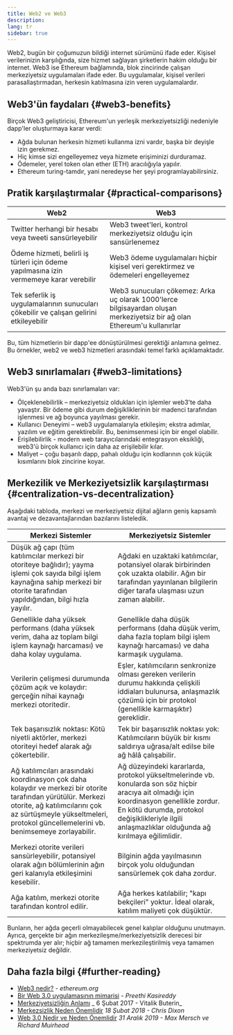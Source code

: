 ```yaml
---
title: Web2 ve Web3
description:
lang: tr
sidebar: true
---
```


Web2, bugün bir çoğumuzun bildiği internet sürümünü ifade eder. Kişisel verilerinizin karşılığında, size hizmet sağlayan şirketlerin hakim olduğu bir internet. Web3 ise Ethereum bağlamında, blok zincirinde çalışan merkeziyetsiz uygulamaları ifade eder. Bu uygulamalar, kişisel verileri parasallaştırmadan, herkesin katılmasına izin veren uygulamalardır.

## Web3'ün faydaları {#web3-benefits}

Birçok Web3 geliştiricisi, Ethereum'un yerleşik merkeziyetsizliği nedeniyle dapp'ler oluşturmaya karar verdi:

- Ağda bulunan herkesin hizmeti kullanma izni vardır, başka bir deyişle izin gerekmez.
- Hiç kimse sizi engelleyemez veya hizmete erişiminizi durduramaz.
- Ödemeler, yerel token olan ether (ETH) aracılığıyla yapılır.
- Ethereum turing-tamdır, yani neredeyse her şeyi programlayabilirsiniz.

## Pratik karşılaştırmalar {#practical-comparisons}

| Web2                                                                                    | Web3                                                                                                                     |
| --------------------------------------------------------------------------------------- | ------------------------------------------------------------------------------------------------------------------------ |
| Twitter herhangi bir hesabı veya tweeti sansürleyebilir                                 | Web3 tweet'leri, kontrol merkeziyetsiz olduğu için sansürlenemez                                                         |
| Ödeme hizmeti, belirli iş türleri için ödeme yapılmasına izin vermemeye karar verebilir | Web3 ödeme uygulamaları hiçbir kişisel veri gerektirmez ve ödemeleri engelleyemez                                        |
| Tek seferlik iş uygulamalarının sunucuları çökebilir ve çalışan gelirini etkileyebilir  | Web3 sunucuları çökemez: Arka uç olarak 1000'lerce bilgisayardan oluşan merkeziyetsiz bir ağ olan Ethereum'u kullanırlar |

Bu, tüm hizmetlerin bir dapp'ee dönüştürülmesi gerektiği anlamına gelmez. Bu örnekler, web2 ve web3 hizmetleri arasındaki temel farklı açıklamaktadır.

## Web3 sınırlamaları {#web3-limitations}

Web3'ün şu anda bazı sınırlamaları var:

- Ölçeklenebilirlik – merkeziyetsiz oldukları için işlemler web3'te daha yavaştır. Bir ödeme gibi durum değişikliklerinin bir madenci tarafından işlenmesi ve ağ boyunca yayılması gerekir.
- Kullanıcı Deneyimi – web3 uygulamalarıyla etkileşim; ekstra adımlar, yazılım ve eğitim gerektirebilir. Bu, benimsenmesi için bir engel olabilir.
- Erişilebilirlik - modern web tarayıcılarındaki entegrasyon eksikliği, web3'ü birçok kullanıcı için daha az erişilebilir kılar.
- Maliyet – çoğu başarılı dapp, pahalı olduğu için kodlarının çok küçük kısımlarını blok zincirine koyar.

## Merkezilik ve Merkeziyetsizlik karşılaştırması {#centralization-vs-decentralization}

Aşağıdaki tabloda, merkezi ve merkeziyetsiz dijital ağların geniş kapsamlı avantaj ve dezavantajlarından bazılarını listeledik.

| Merkezi Sistemler                                                                                                                                                                                                                     | Merkeziyetsiz Sistemler                                                                                                                                                                                                                           |
| ------------------------------------------------------------------------------------------------------------------------------------------------------------------------------------------------------------------------------------- | ------------------------------------------------------------------------------------------------------------------------------------------------------------------------------------------------------------------------------------------------- |
| Düşük ağ çapı (tüm katılımcılar merkezi bir otoriteye bağlıdır); yayma işlemi çok sayıda bilgi işlem kaynağına sahip merkezi bir otorite tarafından yapıldığından, bilgi hızla yayılır.                                               | Ağdaki en uzaktaki katılımcılar, potansiyel olarak birbirinden çok uzakta olabilir. Ağın bir tarafından yayınlanan bilgilerin diğer tarafa ulaşması uzun zaman alabilir.                                                                          |
| Genellikle daha yüksek performans (daha yüksek verim, daha az toplam bilgi işlem kaynağı harcaması) ve daha kolay uygulama.                                                                                                           | Genellikle daha düşük performans (daha düşük verim, daha fazla toplam bilgi işlem kaynağı harcaması) ve daha karmaşık uygulama.                                                                                                                   |
| Verilerin çelişmesi durumunda çözüm açık ve kolaydır: gerçeğin nihai kaynağı merkezi otoritedir.                                                                                                                                      | Eşler, katılımcıların senkronize olması gereken verilerin durumu hakkında çelişkili iddiaları bulunursa, anlaşmazlık çözümü için bir protokol (genellikle karmaşıktır) gereklidir.                                                                |
| Tek başarısızlık noktası: Kötü niyetli aktörler, merkezi otoriteyi hedef alarak ağı çökertebilir.                                                                                                                                     | Tek bir başarısızlık noktası yok: Katılımcıların büyük bir kısmı saldırıya uğrasa/alt edilse bile ağ hâlâ çalışabilir.                                                                                                                            |
| Ağ katılımcıları arasındaki koordinasyon çok daha kolaydır ve merkezi bir otorite tarafından yürütülür. Merkezi otorite, ağ katılımcılarını çok az sürtüşmeyle yükseltmeleri, protokol güncellemelerini vb. benimsemeye zorlayabilir. | Ağ düzeyindeki kararlarda, protokol yükseltmelerinde vb. konularda son söz hiçbir aracıya ait olmadığı için koordinasyon genellikle zordur. En kötü durumda, protokol değişiklikleriyle ilgili anlaşmazlıklar olduğunda ağ kırılmaya eğilimlidir. |
| Merkezi otorite verileri sansürleyebilir, potansiyel olarak ağın bölümlerinin ağın geri kalanıyla etkileşimini kesebilir.                                                                                                             | Bilginin ağda yayılmasının birçok yolu olduğundan sansürlemek çok daha zordur.                                                                                                                                                                    |
| Ağa katılım, merkezi otorite tarafından kontrol edilir.                                                                                                                                                                               | Ağa herkes katılabilir; "kapı bekçileri" yoktur. İdeal olarak, katılım maliyeti çok düşüktür.                                                                                                                                                     |

Bunların, her ağda geçerli olmayabilecek genel kalıplar olduğunu unutmayın. Ayrıca, gerçekte bir ağın merkezileşme/merkeziyetsizlik derecesi bir spektrumda yer alır; hiçbir ağ tamamen merkezileştirilmiş veya tamamen merkeziyetsiz değildir.

## Daha fazla bilgi {#further-reading}

- [Web3 nedir?](/web3/) - _ethereum.org_
- [Bir Web 3.0 uygulamasının mimarisi](https://www.preethikasireddy.com/post/the-architecture-of-a-web-3-0-application) - _Preethi Kasireddy_
- [Merkeziyetsizliğin Anlamı](https://medium.com/@VitalikButerin/the-meaning-of-decentralization-a0c92b76a274) _ 6 Şubat 2017 - Vitalik Buterin_
- [Merkezsizlik Neden Önemlidir](https://medium.com/s/story/why-decentralization-matters-5e3f79f7638e) _18 Şubat 2018 - Chris Dixon_
- [Web 3.0 Nedir ve Neden Önemlidir](https://medium.com/fabric-ventures/what-is-web-3-0-why-it-matters-934eb07f3d2b) _31 Aralık 2019 - Max Mersch ve Richard Muirhead_
